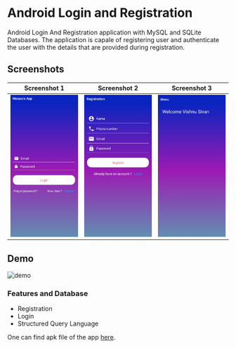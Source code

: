# Android Login and Registration
Android Login And Registration application with MySQL and SQLite Databases. The application is capale of registering user and authenticate the user with the details that
are provided during registration.


## Screenshots

| Screenshot 1 | Screenshot 2 | Screenshot 3 |
|:---:|:---:|:---:|
| ![screenshot](https://github.com/codemaker2015/android-login-and-registration/blob/master/demo/screenshot1.jpg)  | ![screenshot](https://github.com/codemaker2015/android-login-and-registration/blob/master/demo/screenshot2.jpg) | ![screenshot](https://github.com/codemaker2015/android-login-and-registration/blob/master/demo/screenshot3.jpg) |


## Demo

![demo](https://github.com/codemaker2015/android-login-and-registration/blob/master/demo/demo.gif)


### Features and Database
- Registration
- Login
- Structured Query Language

One can find apk file of the app <a href="https://github.com/codemaker2015/android-login-and-registration/blob/master/app/release/app-release.apk">here</a>.

